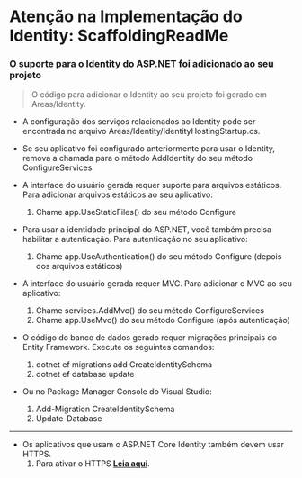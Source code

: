 ﻿# Atenção na Implementação do Identity: __ScaffoldingReadMe__

### O suporte para o __Identity__ do ASP.NET foi adicionado ao seu projeto
> O código para adicionar o Identity ao seu projeto foi gerado em Areas/Identity.

- A configuração dos serviços relacionados ao Identity pode ser encontrada no arquivo Areas/Identity/IdentityHostingStartup.cs.
- Se seu aplicativo foi configurado anteriormente para usar o Identity, remova a chamada para o método AddIdentity do seu método ConfigureServices.
- A interface do usuário gerada requer suporte para arquivos estáticos. Para adicionar arquivos estáticos ao seu aplicativo:
	1. Chame app.UseStaticFiles() do seu método Configure

- Para usar a identidade principal do ASP.NET, você também precisa habilitar a autenticação. Para autenticação no seu aplicativo:
	1. Chame app.UseAuthentication() do seu método Configure (depois dos arquivos estáticos)

- A interface do usuário gerada requer MVC. Para adicionar o MVC ao seu aplicativo:
	1. Chame services.AddMvc() do seu método ConfigureServices
	2. Chame app.UseMvc() do seu método Configure (após autenticação)

- O código do banco de dados gerado requer migrações principais do Entity Framework. Execute os seguintes comandos:
	1. dotnet ef migrations add CreateIdentitySchema
	2. dotnet ef database update
	
- Ou no Package Manager Console do Visual Studio:
	1. Add-Migration CreateIdentitySchema
	2. Update-Database


---
- Os aplicativos que usam o ASP.NET Core Identity também devem usar HTTPS. 
	1. Para ativar o HTTPS **[Leia aqui](https://go.microsoft.com/fwlink/?linkid=848054)**.


